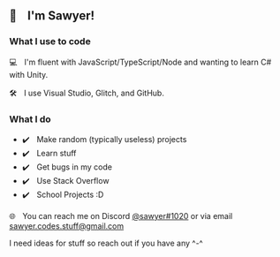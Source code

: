 ## 👋ㅤI'm Sawyer!

### What I use to code
:computer:ㅤI'm fluent with JavaScript/TypeScript/Node and wanting to learn C# with Unity.

:hammer_and_wrench:ㅤI use Visual Studio, Glitch, and GitHub.

### What I do
- ✔️ㅤMake random (typically useless) projects
- ✔️ㅤLearn stuff
- ✔️ㅤGet bugs in my code
- ✔️ㅤUse Stack Overflow
- ✔️ㅤSchool Projects :D

:globe_with_meridians:ㅤYou can reach me on Discord <a href="#">@sawyer#1020</a> or via email <a href="#">sawyer.codes.stuff@gmail.com</a>

I need ideas for stuff so reach out if you have any ^-^
